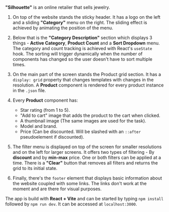 **"Silhouette"** is an online retailer that sells jewelry.

1. On top of the website stands the sticky header. It has a logo on the left
   and a sliding **"Category"** menu on the right. The sliding effect is achieved by animating the
   position of the menu.

2. Below that is the **"Category Description"** section which displays 3 things - **Active Category**,
   **Product Count** and a **Sort Dropdown** menu. The category and count tracking is achieved with React's `useState` hook.
   The sorting will trigger dynamically when the number of components has changed so the user doesn't have to sort multiple times.

3. On the main part of the screen stands the Product grid section. It has a `display: grid` property that changes templates
   with changes in the resolution. A **Product** component is rendered for every product instance in the `.json` file.

4. Every **Product** component has:

   - Star rating (from 1 to 5).
   - "Add to cart" image that adds the product to the cart when clicked.
   - A thumbnail image (The same images are used for the task).
   - Model and brand.
   - Price (Can be discounted. Will be slashed with an `::after` pseudoelement if discounted).

5. The filter menu is displayed on top of the screen for smaller resolutions and on the left for larger screens.
   It offers two types of filtering - By **discount** and by **min-max** price. One or both filters can be applied at a time.
   There is a **"Clear"** button that removes all filters and returns the grid to its initial state.

6. Finally, there's the `footer` element that displays basic information about the website coupled with some links.
   The links don't work at the moment and are there for visual purposes.

The app is build with **React + Vite** and can be started by typing `npm install` followed by `npm run dev`.
It can be accessed at `localhost:3000`.
